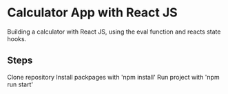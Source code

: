 # Calculator App with React JS

Building a calculator with React JS, using the eval function and reacts state hooks.

## Steps

Clone repository
Install packpages with 'npm install'
Run project with 'npm run start'

